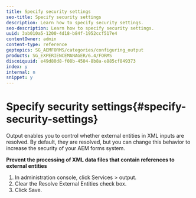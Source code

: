 ```yaml
---
title: Specify security settings
seo-title: Specify security settings
description: Learn how to specify security settings.
seo-description: Learn how to specify security settings.
uuid: 3ab010a5-1200-4d18-b84f-1952ccf517e4
contentOwner: admin
content-type: reference
geptopics: SG_AEMFORMS/categories/configuring_output
products: SG_EXPERIENCEMANAGER/6.4/FORMS
discoiquuid: e49d80d8-f08b-4504-8b8a-e885cf849373
index: y
internal: n
snippet: y
---
```


# Specify security settings{#specify-security-settings}

Output enables you to control whether external entities in XML inputs are resolved. By default, they are resolved, but you can change this behavior to increase the security of your AEM forms system.

**Prevent the processing of XML data files that contain references to external entities**

1. In administration console, click Services &gt; output.
1. Clear the Resolve External Entities check box.
1. Click Save.

